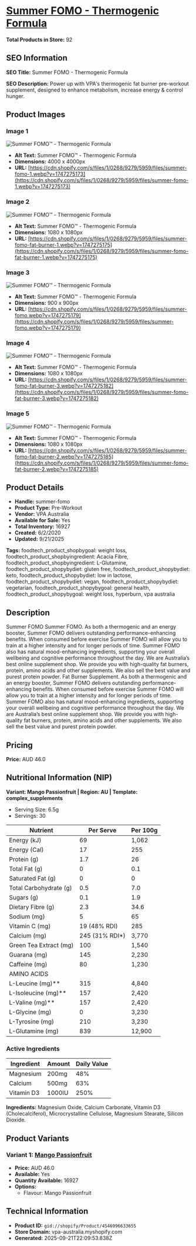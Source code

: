 # [Summer FOMO - Thermogenic Formula](https://vpa-australia.myshopify.com/products/summer-fomo)

**Total Products in Store:** 92

## SEO Information

**SEO Title:** Summer FOMO - Thermogenic Formula

**SEO Description:** Power up with VPA's thermogenic fat burner pre-workout supplement, designed to enhance metabolism, increase energy & control hunger.

## Product Images

### Image 1
![Summer FOMO™ - Thermogenic Formula](https://cdn.shopify.com/s/files/1/0268/9279/5959/files/summer-fomo-1.webp?v=1747275173)

- **Alt Text:** Summer FOMO™ - Thermogenic Formula
- **Dimensions:** 4000 x 4000px
- **URL:** [https://cdn.shopify.com/s/files/1/0268/9279/5959/files/summer-fomo-1.webp?v=1747275173](https://cdn.shopify.com/s/files/1/0268/9279/5959/files/summer-fomo-1.webp?v=1747275173)

### Image 2
![Summer FOMO™ - Thermogenic Formula](https://cdn.shopify.com/s/files/1/0268/9279/5959/files/summer-fomo-fat-burner-1.webp?v=1747275175)

- **Alt Text:** Summer FOMO™ - Thermogenic Formula
- **Dimensions:** 1080 x 1080px
- **URL:** [https://cdn.shopify.com/s/files/1/0268/9279/5959/files/summer-fomo-fat-burner-1.webp?v=1747275175](https://cdn.shopify.com/s/files/1/0268/9279/5959/files/summer-fomo-fat-burner-1.webp?v=1747275175)

### Image 3
![Summer FOMO™ - Thermogenic Formula](https://cdn.shopify.com/s/files/1/0268/9279/5959/files/summer-fomo.webp?v=1747275179)

- **Alt Text:** Summer FOMO™ - Thermogenic Formula
- **Dimensions:** 900 x 900px
- **URL:** [https://cdn.shopify.com/s/files/1/0268/9279/5959/files/summer-fomo.webp?v=1747275179](https://cdn.shopify.com/s/files/1/0268/9279/5959/files/summer-fomo.webp?v=1747275179)

### Image 4
![Summer FOMO™ - Thermogenic Formula](https://cdn.shopify.com/s/files/1/0268/9279/5959/files/summer-fomo-fat-burner-3.webp?v=1747275182)

- **Alt Text:** Summer FOMO™ - Thermogenic Formula
- **Dimensions:** 1080 x 1080px
- **URL:** [https://cdn.shopify.com/s/files/1/0268/9279/5959/files/summer-fomo-fat-burner-3.webp?v=1747275182](https://cdn.shopify.com/s/files/1/0268/9279/5959/files/summer-fomo-fat-burner-3.webp?v=1747275182)

### Image 5
![Summer FOMO™ - Thermogenic Formula](https://cdn.shopify.com/s/files/1/0268/9279/5959/files/summer-fomo-fat-burner-2.webp?v=1747275185)

- **Alt Text:** Summer FOMO™ - Thermogenic Formula
- **Dimensions:** 1080 x 1080px
- **URL:** [https://cdn.shopify.com/s/files/1/0268/9279/5959/files/summer-fomo-fat-burner-2.webp?v=1747275185](https://cdn.shopify.com/s/files/1/0268/9279/5959/files/summer-fomo-fat-burner-2.webp?v=1747275185)

## Product Details

- **Handle:** summer-fomo
- **Product Type:** Pre-Workout
- **Vendor:** VPA Australia
- **Available for Sale:** Yes
- **Total Inventory:** 16927
- **Created:** 6/2/2020
- **Updated:** 9/21/2025

**Tags:** foodtech_product_shopbygoal: weight loss, foodtech_product_shopbyingredient: Acacia Fibre, foodtech_product_shopbyingredient: L-Glutamine, foodtech_product_shopybydiet: gluten free, foodtech_product_shopybydiet: keto, foodtech_product_shopybydiet: low in lactose, foodtech_product_shopybydiet: vegan, foodtech_product_shopybydiet: vegetarian, foodtech_product_shopybygoal: general health, foodtech_product_shopybygoal: weight loss, hyperburn, vpa australia

## Description

Summer FOMO Summer FOMO. As both a thermogenic and an energy booster, Summer FOMO delivers outstanding performance-enhancing benefits. When consumed before exercise Summer FOMO will allow you to train at a higher intensity and for longer periods of time. Summer FOMO also has natural mood-enhancing ingredients, supporting your overall wellbeing and cognitive performance throughout the day. We are Australia’s best online supplement shop. We provide you with high-quality fat burners, protein, amino acids and other supplements. We also sell the best value and purest protein powder. Fat Burner Supplement. As both a thermogenic and an energy booster, Summer FOMO delivers outstanding performance-enhancing benefits. When consumed before exercise Summer FOMO will allow you to train at a higher intensity and for longer periods of time. Summer FOMO also has natural mood-enhancing ingredients, supporting your overall wellbeing and cognitive performance throughout the day. We are Australia’s best online supplement shop. We provide you with high-quality fat burners, protein, amino acids and other supplements. We also sell the best value and purest protein powder.

## Pricing

**Price:** AUD 46.0

## Nutritional Information (NIP)

**Variant: Mango Passionfruit | Region: AU | Template: complex_supplements**

- Serving Size:  6.5g
- Servings: 30

| Nutrient | Per Serve | Per 100g |
|----------|-----------|----------|
| Energy (kJ) | 69 | 1,062 |
| Energy (Cal) | 17 | 255 |
| Protein (g) | 1.7 | 26 |
| Total Fat (g) | 0 | 0.1 |
| Saturated Fat (g) | 0 | 0 |
| Total Carbohydrate (g) | 0.5 | 7.0 |
| Sugars (g) | 0.1 | 1.9 |
| Dietary Fibre (g) | 2.3 | 34.6 |
| Sodium (mg) | 5 | 65 |
| Vitamin C (mg) | 19 (48% RDI) | 285 |
| Calcium (mg) | 245 (31% RDI*) | 3,770 |
| Green Tea Extract (mg) | 100 | 1,540 |
| Guarana (mg) | 145 | 2,230 |
| Caffeine (mg) | 80 | 1,230 |
| AMINO ACIDS |  |  |
| L-Leucine (mg)** | 315 | 4,840 |
| L-Isoleucine (mg)** | 157 | 2,420 |
| L-Valine (mg)** | 157 | 2,420 |
| L-Glycine (mg) | 0 | 3,230 |
| L-Tyrosine (mg) | 210 | 3,230 |
| L-Glutamine (mg) | 839 | 12,900 |

### Active Ingredients

| Ingredient | Amount | Daily Value |
|------------|--------|-------------|
| Magnesium | 200mg | 48% |
| Calcium | 500mg | 63% |
| Vitamin D3 | 1000IU | 250% |

**Ingredients:** Magnesium Oxide, Calcium Carbonate, Vitamin D3 (Cholecalciferol), Microcrystalline Cellulose, Magnesium Stearate, Silicon Dioxide.

## Product Variants

### Variant 1: [Mango Passionfruit](https://vpa-australia.myshopify.com/products/summer-fomo)

- **Price:** AUD 46.0
- **Available:** Yes
- **Quantity Available:** 16927
- **Options:**
  - Flavour: Mango Passionfruit

## Technical Information

- **Product ID:** `gid://shopify/Product/4546996633655`
- **Store Domain:** vpa-australia.myshopify.com
- **Generated:** 2025-09-21T22:09:53.838Z

